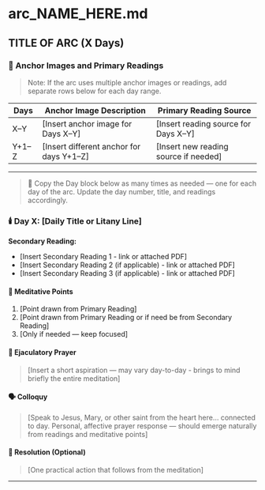 # arc_NAME_HERE.md

## TITLE OF ARC (X Days)

### 📜 Anchor Images and Primary Readings

> Note: If the arc uses multiple anchor images or readings, add separate rows below for each day range.

| Days     | Anchor Image Description                  | Primary Reading Source                  |
|----------|--------------------------------------------|-----------------------------------------|
| X–Y      | [Insert anchor image for Days X–Y]         | [Insert reading source for Days X–Y]    |
| Y+1–Z    | [Insert different anchor for days Y+1–Z]   | [Insert new reading source if needed]   |

---

> 🔁 Copy the Day block below as many times as needed — one for each day of the arc. Update the day number, title, and readings accordingly.

<!-- SMPF:DayStart -->
### 🕯️ Day X: [Daily Title or Litany Line]

<!-- SMPF:SecondaryReading -->
**Secondary Reading:**

- [Insert Secondary Reading 1 - link or attached PDF]
- [Insert Secondary Reading 2 (if applicable) - link or attached PDF]
- [Insert Secondary Reading 3 (if applicable) - link or attached PDF]

<!-- SMPF:MeditativePoints -->
#### 🎯 Meditative Points

1. [Point drawn from Primary Reading]
2. [Point drawn from Primary Reading or if need be from Secondary Reading]
3. [Only if needed — keep focused]

<!-- SMPF:EjaculatoryPrayer -->
#### 💬 Ejaculatory Prayer

> [Insert a short aspiration — may vary day-to-day - brings to mind briefly the entire meditation]

<!-- SMPF:Colloquy -->
#### 🗣️ Colloquy
>
> [Speak to Jesus, Mary, or other saint from the heart here… connected to day. Personal, affective prayer response — should emerge naturally from readings and meditative points]

<!-- SMPF:Resolution -->
#### 🔨 Resolution (Optional)
>
> [One practical action that follows from the meditation]

<!-- tags: [Insert comma-separated thematic tags] -->
<!-- SMPF:DayEnd -->

---

